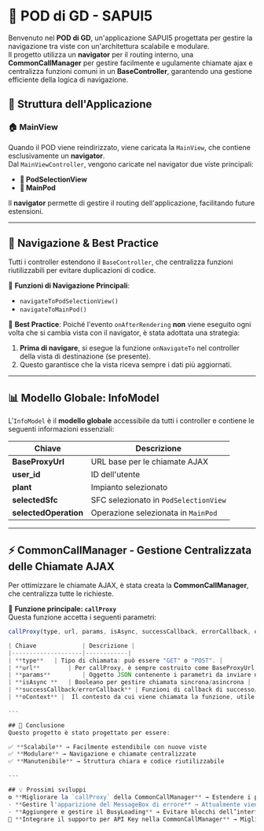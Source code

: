# 🚀 POD di GD - SAPUI5

Benvenuto nel **POD di GD**, un'applicazione SAPUI5 progettata per gestire la navigazione tra viste con un'architettura scalabile e modulare.  
Il progetto utilizza un **navigator** per il routing interno, una **CommonCallManager** per gestire facilmente e ugulamente chiamate ajax e centralizza funzioni comuni in un **BaseController**, garantendo una gestione efficiente della logica di navigazione.

## 📌 Struttura dell'Applicazione

### 🏠 MainView
Quando il POD viene reindirizzato, viene caricata la `MainView`, che contiene esclusivamente un **navigator**.  
Dal `MainViewController`, vengono caricate nel navigator due viste principali:
- **🔹 PodSelectionView**
- **🔹 MainPod**

Il **navigator** permette di gestire il routing dell'applicazione, facilitando future estensioni.

---

## 🔄 Navigazione & Best Practice
Tutti i controller estendono il `BaseController`, che centralizza funzioni riutilizzabili per evitare duplicazioni di codice.

🔹 **Funzioni di Navigazione Principali**:
- `navigateToPodSelectionView()`
- `navigateToMainPod()`

🔹 **Best Practice**:
Poiché l'evento `onAfterRendering` **non** viene eseguito ogni volta che si cambia vista con il navigator, è stata adottata una strategia:
1. **Prima di navigare**, si esegue la funzione `onNavigateTo` nel controller della vista di destinazione (se presente).
2. Questo garantisce che la vista riceva sempre i dati più aggiornati.

---

## 📊 Modello Globale: InfoModel
L'`InfoModel` è il **modello globale** accessibile da tutti i controller e contiene le seguenti informazioni essenziali:

| Chiave             | Descrizione |
|--------------------|------------|
| **BaseProxyUrl**   | URL base per le chiamate AJAX |
| **user_id**        | ID dell'utente |
| **plant**         | Impianto selezionato |
| **selectedSfc**   | SFC selezionato in `PodSelectionView` |
| **selectedOperation** | Operazione selezionata in `MainPod` |

---

## ⚡ CommonCallManager - Gestione Centralizzata delle Chiamate AJAX
Per ottimizzare le chiamate AJAX, è stata creata la **CommonCallManager**, che centralizza tutte le richieste.  

🔹 **Funzione principale: `callProxy`**  
Questa funzione accetta i seguenti parametri:

```js
callProxy(type, url, params, isAsync, successCallback, errorCallback, oContext)

| Chiave             | Descrizione |
|--------------------|------------|
| **type**   | Tipo di chiamata: può essere "GET" o "POST". |
| **url**        | Per callProxy, è sempre costruito come BaseProxyUrl + path dell API (MDO, PostgresDB, ecc.) |
| **params**         | Oggetto JSON contenente i parametri da inviare nel body della richiesta. |
| **isAsync **   | Booleano per gestire chiamata sincrona/asincrona |
| **successCallback/errorCallback** | Funzioni di callback di successo/errore della chiamata |
| **oContext** |  Il contesto da cui viene chiamata la funzione, utile per accedere corretamente alle callback passate |

---

## 🎯 Conclusione
Questo progetto è stato progettato per essere:

✅ **Scalabile** → Facilmente estendibile con nuove viste  
✅ **Modulare** → Navigazione e chiamate centralizzate  
✅ **Manutenibile** → Struttura chiara e codice riutilizzabile  

---

## 💡 Prossimi sviluppi
⚙️ **Migliorare la `callProxy` della CommonCallManager** → Estendere i parametri passati per:  
- **Gestire l'apparizione del MessageBox di errore** → Attualmente viene sempre mostrato in caso di errore.  
- **Aggiungere e gestire il BusyLoading** → Evitare blocchi dell’interfaccia durante l'attesa della risposta.  
🚀 **Integrare il supporto per API Key nella CommonCallManager** → Migliorare la sicurezza nella comunicazione tra front-end e back-end, garantendo che solo richieste autorizzate possano essere elaborate.


